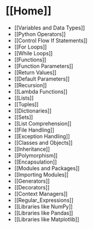 # [[Home]]
- [[Variables and Data Types]]
- [[Python Operators]]
- [[Control Flow If Statements]]
- [[For Loops]]
- [[While Loops]]
- [[Functions]]
- [[Function Parameters]]
- [[Return Values]]
- [[Default Parameters]]
- [[Recursion]]
- [[Lambda Functions]]
- [[Lists]]
- [[Tuples]]
- [[Dictionaries]]
- [[Sets]]
- [[List Comprehension]]
- [[File Handling]]
- [[Exception Handling]]
- [[Classes and Objects]]
- [[Inheritance]]
- [[Polymorphism]]
- [[Encapsulation]]
- [[Modules and Packages]]
- [[Importing Modules]]
- [[Generators]]
- [[Decorators]]
- [[Context Managers]]
- [[Regular_Expressions]]
- [[Libraries like NumPy]]
- [[Libraries like Pandas]]
- [[Libraries like Matplotlib]]